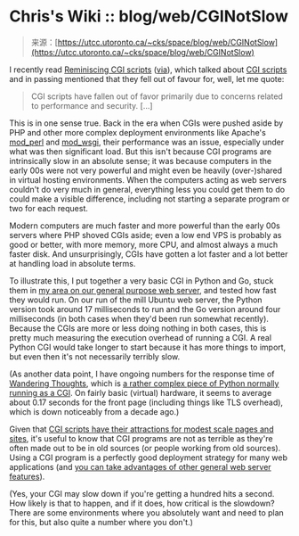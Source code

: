 <!--yml
category: 未分类
date: 2024-05-27 14:36:23
-->

# Chris's Wiki :: blog/web/CGINotSlow

> 来源：[https://utcc.utoronto.ca/~cks/space/blog/web/CGINotSlow](https://utcc.utoronto.ca/~cks/space/blog/web/CGINotSlow)

I recently read [Reminiscing CGI scripts](https://rednafi.com/go/reminiscing_cgi_scripts/) ([via](https://lobste.rs/s/jcm2am/reminiscing_cgi_scripts)), which talked about [CGI scripts](https://en.wikipedia.org/wiki/Common_Gateway_Interface) and in passing mentioned that they fell out of favour for, well, let me quote:

> CGI scripts have fallen out of favor primarily due to concerns related to performance and security. [...]

This is in one sense true. Back in the era when CGIs were pushed aside by PHP and other more complex deployment environments like Apache's [mod_perl](https://perl.apache.org/) and [mod_wsgi](https://modwsgi.readthedocs.io/), their performance was an issue, especially under what was then significant load. But this isn't because CGI programs are intrinsically slow in an absolute sense; it was because computers in the early 00s were not very powerful and might even be heavily (over-)shared in virtual hosting environments. When the computers acting as web servers couldn't do very much in general, everything less you could get them to do could make a visible difference, including not starting a separate program or two for each request.

Modern computers are much faster and more powerful than the early 00s servers where PHP shoved CGIs aside; even a low end VPS is probably as good or better, with more memory, more CPU, and almost always a much faster disk. And unsurprisingly, CGIs have gotten a lot faster and a lot better at handling load in absolute terms.

To illustrate this, I put together a very basic CGI in Python and Go, stuck them in [my area on our general purpose web server](https://www.cs.toronto.edu/~cks/), and tested how fast they would run. On our run of the mill Ubuntu web server, the Python version took around 17 milliseconds to run and the Go version around four milliseconds (in both cases when they'd been run somewhat recently). Because the CGIs are more or less doing nothing in both cases, this is pretty much measuring the execution overhead of running a CGI. A real Python CGI would take longer to start because it has more things to import, but even then it's not necessarily terribly slow.

(As another data point, I have ongoing numbers for the response time of [Wandering Thoughts](/~cks/space/blog/), which is [a rather complex piece of Python normally running as a CGI](/~cks/space/blog/web/DynamicNeedNotBeSlow). On fairly basic (virtual) hardware, it seems to average about 0.17 seconds for the front page (including things like TLS overhead), which is down noticeably from a decade ago.)

Given that [CGI scripts have their attractions for modest scale pages and sites](/~cks/space/blog/web/CGIAttractions), it's useful to know that CGI programs are not as terrible as they're often made out to be in old sources (or people working from old sources). Using a CGI program is a perfectly good deployment strategy for many web applications (and [you can take advantages of other general web server features](/~cks/space/blog/web/ApacheCGIsAndLocationACLs)).

(Yes, your CGI may slow down if you're getting a hundred hits a second. How likely is that to happen, and if it does, how critical is the slowdown? There are some environments where you absolutely want and need to plan for this, but also quite a number where you don't.)